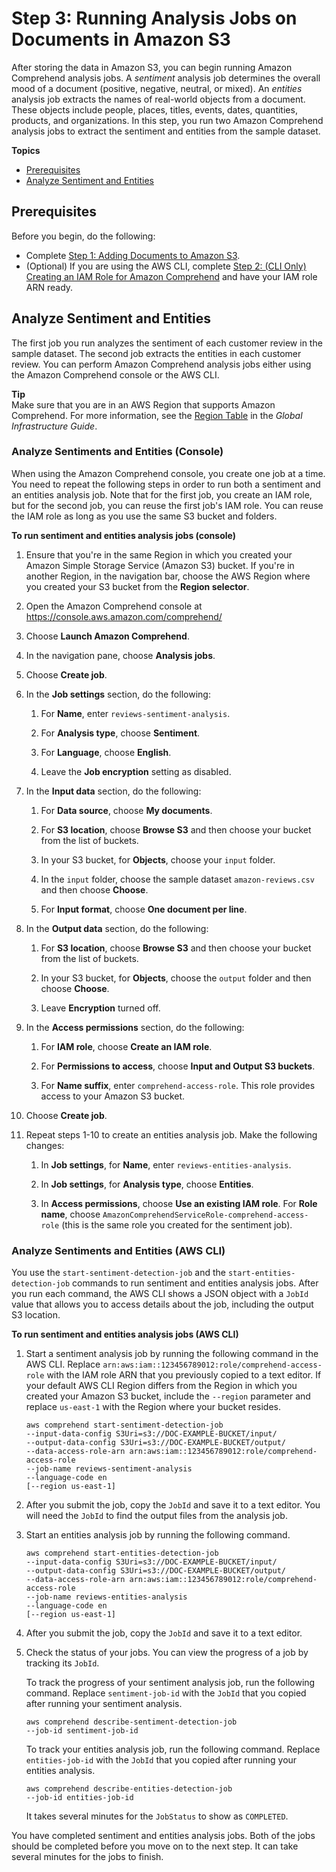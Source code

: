 # Step 3: Running Analysis Jobs on Documents in Amazon S3<a name="tutorial-reviews-analysis"></a>

After storing the data in Amazon S3, you can begin running Amazon Comprehend analysis jobs\. A *sentiment* analysis job determines the overall mood of a document \(positive, negative, neutral, or mixed\)\. An *entities* analysis job extracts the names of real\-world objects from a document\. These objects include people, places, titles, events, dates, quantities, products, and organizations\. In this step, you run two Amazon Comprehend analysis jobs to extract the sentiment and entities from the sample dataset\.

**Topics**
+ [Prerequisites](#tutorial-reviews-analysis-prereqs)
+ [Analyze Sentiment and Entities](#tutorial-reviews-analysis-jobs)

## Prerequisites<a name="tutorial-reviews-analysis-prereqs"></a>

Before you begin, do the following:
+ Complete [Step 1: Adding Documents to Amazon S3](tutorial-reviews-add-docs.md)\.
+ \(Optional\) If you are using the AWS CLI, complete [Step 2: \(CLI Only\) Creating an IAM Role for Amazon Comprehend](tutorial-reviews-create-role.md) and have your IAM role ARN ready\.

## Analyze Sentiment and Entities<a name="tutorial-reviews-analysis-jobs"></a>

The first job you run analyzes the sentiment of each customer review in the sample dataset\. The second job extracts the entities in each customer review\. You can perform Amazon Comprehend analysis jobs either using the Amazon Comprehend console or the AWS CLI\. 

**Tip**  
Make sure that you are in an AWS Region that supports Amazon Comprehend\. For more information, see the [Region Table](http://aws.amazon.com/about-aws/global-infrastructure/regional-product-services/) in the *Global Infrastructure Guide*\.

### Analyze Sentiments and Entities \(Console\)<a name="tutorial-reviews-analysis-jobs-console"></a>

When using the Amazon Comprehend console, you create one job at a time\. You need to repeat the following steps in order to run both a sentiment and an entities analysis job\. Note that for the first job, you create an IAM role, but for the second job, you can reuse the first job's IAM role\. You can reuse the IAM role as long as you use the same S3 bucket and folders\.

**To run sentiment and entities analysis jobs \(console\)**

1. Ensure that you're in the same Region in which you created your Amazon Simple Storage Service \(Amazon S3\) bucket\. If you're in another Region, in the navigation bar, choose the AWS Region where you created your S3 bucket from the **Region selector**\.

1. Open the Amazon Comprehend console at [https://console\.aws\.amazon\.com/comprehend/](https://console.aws.amazon.com/comprehend/)

1. Choose **Launch Amazon Comprehend**\.

1. In the navigation pane, choose **Analysis jobs**\.

1. Choose **Create job**\.

1. In the **Job settings** section, do the following:

   1. For **Name**, enter `reviews-sentiment-analysis`\.

   1. For **Analysis type**, choose **Sentiment**\.

   1. For **Language**, choose **English**\.

   1. Leave the **Job encryption** setting as disabled\.

1. In the **Input data** section, do the following:

   1. For **Data source**, choose **My documents**\.

   1. For **S3 location**, choose **Browse S3** and then choose your bucket from the list of buckets\.

   1. In your S3 bucket, for **Objects**, choose your `input` folder\.

   1. In the `input` folder, choose the sample dataset `amazon-reviews.csv` and then choose **Choose**\.

   1. For **Input format**, choose **One document per line**\.

1. In the **Output data** section, do the following:

   1. For **S3 location**, choose **Browse S3** and then choose your bucket from the list of buckets\.

   1. In your S3 bucket, for **Objects**, choose the `output` folder and then choose **Choose**\.

   1. Leave **Encryption** turned off\.

1. In the **Access permissions** section, do the following:

   1. For **IAM role**, choose **Create an IAM role**\.

   1. For **Permissions to access**, choose **Input and Output S3 buckets**\.

   1. For **Name suffix**, enter `comprehend-access-role`\. This role provides access to your Amazon S3 bucket\.

1. Choose **Create job**\.

1. Repeat steps 1\-10 to create an entities analysis job\. Make the following changes:

   1. In **Job settings**, for **Name**, enter `reviews-entities-analysis`\.

   1. In **Job settings**, for **Analysis type**, choose **Entities**\.

   1. In **Access permissions**, choose **Use an existing IAM role**\. For **Role name**, choose `AmazonComprehendServiceRole-comprehend-access-role` \(this is the same role you created for the sentiment job\)\.

### Analyze Sentiments and Entities \(AWS CLI\)<a name="tutorial-reviews-analysis-jobs-cli"></a>

You use the `start-sentiment-detection-job` and the `start-entities-detection-job` commands to run sentiment and entities analysis jobs\. After you run each command, the AWS CLI shows a JSON object with a `JobId` value that allows you to access details about the job, including the output S3 location\.

**To run sentiment and entities analysis jobs \(AWS CLI\)**

1. Start a sentiment analysis job by running the following command in the AWS CLI\. Replace `arn:aws:iam::123456789012:role/comprehend-access-role` with the IAM role ARN that you previously copied to a text editor\. If your default AWS CLI Region differs from the Region in which you created your Amazon S3 bucket, include the `--region` parameter and replace `us-east-1` with the Region where your bucket resides\.

   ```
   aws comprehend start-sentiment-detection-job 
   --input-data-config S3Uri=s3://DOC-EXAMPLE-BUCKET/input/
   --output-data-config S3Uri=s3://DOC-EXAMPLE-BUCKET/output/ 
   --data-access-role-arn arn:aws:iam::123456789012:role/comprehend-access-role
   --job-name reviews-sentiment-analysis
   --language-code en
   [--region us-east-1]
   ```

1. After you submit the job, copy the `JobId` and save it to a text editor\. You will need the `JobId` to find the output files from the analysis job\.

1. Start an entities analysis job by running the following command\.

   ```
   aws comprehend start-entities-detection-job 
   --input-data-config S3Uri=s3://DOC-EXAMPLE-BUCKET/input/
   --output-data-config S3Uri=s3://DOC-EXAMPLE-BUCKET/output/ 
   --data-access-role-arn arn:aws:iam::123456789012:role/comprehend-access-role
   --job-name reviews-entities-analysis
   --language-code en
   [--region us-east-1]
   ```

1. After you submit the job, copy the `JobId` and save it to a text editor\.

1. Check the status of your jobs\. You can view the progress of a job by tracking its `JobId`\.

   To track the progress of your sentiment analysis job, run the following command\. Replace `sentiment-job-id` with the `JobId` that you copied after running your sentiment analysis\.

   ```
   aws comprehend describe-sentiment-detection-job
   --job-id sentiment-job-id
   ```

   To track your entities analysis job, run the following command\. Replace `entities-job-id` with the `JobId` that you copied after running your entities analysis\.

   ```
   aws comprehend describe-entities-detection-job
   --job-id entities-job-id
   ```

   It takes several minutes for the `JobStatus` to show as `COMPLETED`\.

You have completed sentiment and entities analysis jobs\. Both of the jobs should be completed before you move on to the next step\. It can take several minutes for the jobs to finish\.